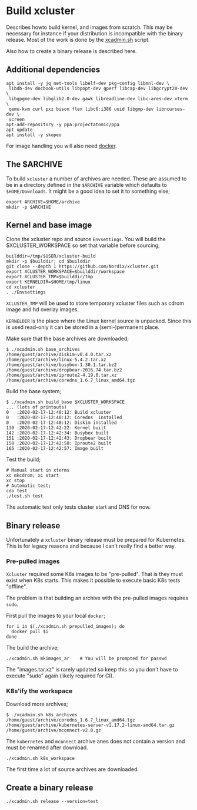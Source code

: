 # Build xcluster

Describes howto build kernel, and images from scratch. This may be
necessary for instance if your distribution is incompatible with the
binary release. Most of the work is done by the
[xcadmin.sh](../xcadmin.sh) script.

Also how to create a binary release is described here.

## Additional dependencies

```
apt install -y jq net-tools libelf-dev pkg-config libmnl-dev \
 libdb-dev docbook-utils libpopt-dev gperf libcap-dev libgcrypt20-dev \
 libgpgme-dev libglib2.0-dev gawk libreadline-dev libc-ares-dev xterm \
 qemu-kvm curl pxz bison flex libc6:i386 uuid libgmp-dev libncurses-dev \
 screen
apt-add-repository -y ppa:projectatomic/ppa
apt update
apt install -y skopeo
```

For image handling you will also need
[docker](https://www.digitalocean.com/community/tutorials/how-to-install-and-use-docker-on-ubuntu-18-04).

## The $ARCHIVE

To build `xcluster` a number of archives are needed. These are assumed
to be in a directory defined in the `$ARCHIVE` variable which defaults
to `$HOME/Downloads`. It might be a good idea to set it to something else;

```
export ARCHIVE=$HOME/archive
mkdir -p $ARCHIVE
```


## Kernel and base image

Clone the xcluster repo and source `Envsettings`.  You will build the
$XCLUSTER_WORKSPACE so set that variable before sourcing;
```
builddir=/tmp/$USER/xcluster-build
mkdir -p $builddir; cd $builddir
git clone --depth 1 https://github.com/Nordix/xcluster.git
export XCLUSTER_WORKSPACE=$builddir/workspace
export XCLUSTER_TMP=$builddir/tmp
export KERNELDIR=$HOME/tmp/linux
cd xcluster
. ./Envsettings
```

`XCLUSTER_TMP` will be used to store temporary xcluster files such
as cdrom image and hd overlay images.

`KERNELDIR` is the place where the Linux kernel source is
unpacked. Since this is used read-only it can be stored in a
(semi-)permanent place.


Make sure that the base archives are downloaded;
```
$ ./xcadmin.sh base_archives
/home/guest/archive/diskim-v0.4.0.tar.xz
/home/guest/archive/linux-5.4.2.tar.xz
/home/guest/archive/busybox-1.30.1.tar.bz2
/home/guest/archive/dropbear-2016.74.tar.bz2
/home/guest/archive/iproute2-4.19.0.tar.xz
/home/guest/archive/coredns_1.6.7_linux_amd64.tgz
```

Build the base system;
```
$ ./xcadmin.sh build_base $XCLUSTER_WORKSPACE
... (lots of printouts)
0   :2020-02-17-12:40:12: Build xcluster
0   :2020-02-17-12:40:12: Coredns  installed
0   :2020-02-17-12:40:12: Diskim installed
130 :2020-02-17-12:42:22: Kernel built
142 :2020-02-17-12:42:34: Busybox built
151 :2020-02-17-12:42:43: Dropbear built
158 :2020-02-17-12:42:50: Iproute2 built
165 :2020-02-17-12:42:57: Image built
```

Test the build;
```
# Manual start in xterms
xc mkcdrom; xc start
xc stop
# Automatic test;
cdo test
./test.sh test
```

The automatic test only tests cluster start and DNS for now.



## Binary release

Unfortunately a `xcluster` binary release must be prepared for
Kubernetes. This is for legacy reasons and because I can't really find
a better way.


### Pre-pulled images

`Xcluster` required some K8s images to be "pre-pulled". That is they
must exist when K8s starts. This makes it possible to execute basic
K8s tests "offline".

The problem is that building an archive with the pre-pulled images
requires `sudo`.

First pull the images to your local `docker`;
```
for i in $(./xcadmin.sh prepulled_images); do
  docker pull $i
done
```

The build the archive;
```
./xcadmin.sh mkimages_ar    # You will be prompted for passwd
```

The "images.tar.xz" is rarely updated so keep this so you don't have
to execute "sudo" again (likely required for CI).

### K8s'ify the workspace

Download more archives;
```
$ ./xcadmin.sh k8s_archives
/home/guest/archive/coredns_1.6.7_linux_amd64.tgz
/home/guest/archive/kubernetes-server-v1.17.2-linux-amd64.tar.gz
/home/guest/archive/mconnect-v2.0.gz
```

The `kubernetes` and `mconnect` archive anes does not contain a
version and must be renamed after download.


```
./xcadmin.sh k8s_workspace
```

The first time a lot of source archives are downloaded.

## Create a binary release

```
./xcadmin.sh release --version=test
```

